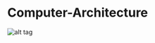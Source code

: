 # Computer-Architecture

![alt tag](https://cloud.githubusercontent.com/assets/16522857/19505511/de7cb8f6-9577-11e6-91d4-b6ebfe096752.JPG)
